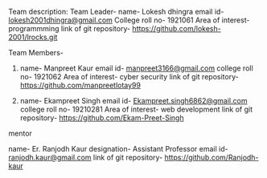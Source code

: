 Team description:
Team Leader-
name- Lokesh dhingra
email id- lokesh2001dhingra@gmail.com
College roll no- 1921061
Area of interest- programmming
link of git repository- https://github.com/lokesh-2001/lrocks.git


Team Members-


1) name- Manpreet Kaur
email id- manpreet3166@gmail.com
college roll no- 1921062
Area of interest- cyber security
link of git repository- https://github.com/manpreetlotay99

2) name- Ekampreet Singh
email id- Ekampreet.singh6862@gmail.com
college roll no- 19210281
Area of interest- web development
link of git repository- https://github.com/Ekam-Preet-Singh


mentor

name- Er. Ranjodh Kaur
designation- Assistant Professor
email id- ranjodh.kaur@gmail.com
link of git repository- https://github.com/Ranjodh-kaur
